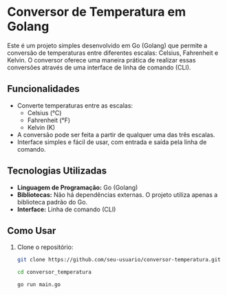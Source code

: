 # Conversor de Temperatura em Golang

Este é um projeto simples desenvolvido em Go (Golang) que permite a conversão de temperaturas entre diferentes escalas: Celsius, Fahrenheit e Kelvin. O conversor oferece uma maneira prática de realizar essas conversões através de uma interface de linha de comando (CLI).

## Funcionalidades

- Converte temperaturas entre as escalas:
  - Celsius (°C)
  - Fahrenheit (°F)
  - Kelvin (K)
- A conversão pode ser feita a partir de qualquer uma das três escalas.
- Interface simples e fácil de usar, com entrada e saída pela linha de comando.

## Tecnologias Utilizadas

- **Linguagem de Programação:** Go (Golang)
- **Bibliotecas:** Não há dependências externas. O projeto utiliza apenas a biblioteca padrão do Go.
- **Interface:** Linha de comando (CLI)

## Como Usar

1. Clone o repositório:

   ```bash
   git clone https://github.com/seu-usuario/conversor-temperatura.git

   cd conversor_temperatura

   go run main.go

